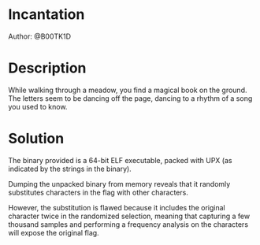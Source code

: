 # Incantation

Author: @B00TK1D

# Description

While walking through a meadow, you find a magical book on the ground.  The letters seem to be dancing off the page, dancing to a rhythm of a song you used to know.

# Solution

The binary provided is a 64-bit ELF executable, packed with UPX (as indicated by the strings in the binary).

Dumping the unpacked binary from memory reveals that it randomly substitutes characters in the flag with other characters.

However, the substitution is flawed because it includes the original character twice in the randomized selection, meaning that capturing a few thousand samples
and performing a frequency analysis on the characters will expose the original flag.
